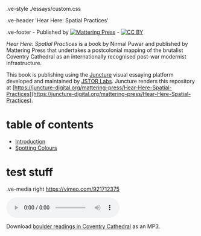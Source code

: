.ve-style ./essays/custom.css

.ve-header 'Hear Here: Spatial Practices'

.ve-footer
    - Published by [![Mattering Press](https://www.matteringpress.org/wp-content/themes/matteringpress/img/mattering-press.png)](https://www.matteringpress.org/)
    - [![CC BY](https://licensebuttons.net/l/by/4.0/88x31.png)](https://creativecommons.org/licenses/by/4.0/)

*Hear Here: Spatial Practices* is a book by Nirmal Puwar and published by Mattering Press that undertakes a postcolonial mapping of the brutalist Coventry Cathedral as an internationally recognised post-war modernist infrastructure.

This book is publishing using the [Juncture](https://www.juncture-digital.org/) visual essaying platform developed and maintained by [JSTOR Labs](https://labs.jstor.org/). Juncture renders this repository at [https://juncture-digital.org/mattering-press/Hear-Here-Spatial-Practices](https://juncture-digital.org/mattering-press/Hear-Here-Spatial-Practices).

# table of contents

- [Introduction](./essays/introduction.md)
- [Spotting Colours](./essays/spotting_colours.md)

# test stuff

.ve-media right https://vimeo.com/921712375

<audio controls>
  <source src="https://raw.githubusercontent.com/mattering-press/Hear-Here-Spatial-Practices/main/media/Boulder_Readings_Coventrycathedral.mp3" type="audio/mpeg">
    <!-- fallback -->
    Your browser doesn't support HTML5 audio. Here is a <a href="https://raw.githubusercontent.com/mattering-press/Hear-Here-Spatial-Practices/main/media/Boulder_Readings_Coventrycathedral.mp3">link to download the audio</a> instead.
</audio>

Download [boulder readings in Coventry Cathedral](https://raw.githubusercontent.com/mattering-press/Hear-Here-Spatial-Practices/main/media/Boulder_Readings_Coventrycathedral.mp3) as an MP3.